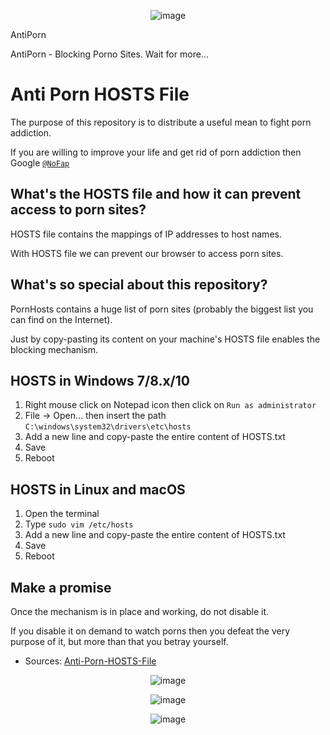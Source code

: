 <div align=center>

  ![image](https://user-images.githubusercontent.com/51442719/161439670-5897affb-97e1-4953-8479-533acfcbad08.png)

</div>

AntiPorn

AntiPorn - Blocking Porno Sites. Wait for more...

# Anti Porn HOSTS File
The purpose of this repository is to distribute a useful mean to fight porn addiction.

If you are willing to improve your life and get rid of porn addiction then Google [`@NoFap`](https://en.wikipedia.org/wiki/NoFap)

## What's the HOSTS file and how it can prevent access to porn sites?
HOSTS file contains the mappings of IP addresses to host names.

With HOSTS file we can prevent our browser to access porn sites.

## What's so special about this repository?
PornHosts contains a huge list of porn sites (probably the biggest list you can find on the Internet).

Just by copy-pasting its content on your machine's HOSTS file enables the blocking mechanism.

## HOSTS in Windows 7/8.x/10
1. Right mouse click on Notepad icon then click on `Run as administrator`
2. File → Open... then insert the path `C:\windows\system32\drivers\etc\hosts`
3. Add a new line and copy-paste the entire content of HOSTS.txt
4. Save
5. Reboot

## HOSTS in Linux and macOS
1. Open the terminal
2. Type `sudo vim /etc/hosts`
3. Add a new line and copy-paste the entire content of HOSTS.txt
4. Save
5. Reboot

## Make a promise
Once the mechanism is in place and working, do not disable it.

If you disable it on demand to watch porns then you defeat the very purpose of it, but more than that you betray yourself.

- Sources: [Anti-Porn-HOSTS-File](https://github.com/4skinSkywalker/Anti-Porn-HOSTS-File)


<div align=center>

  ![image](https://user-images.githubusercontent.com/51442719/161439701-03579a5e-f69c-44a0-947f-a9bc934e628e.png)

  ![image](https://user-images.githubusercontent.com/51442719/161439711-6b6bb23c-f3c9-4fca-9600-7f5d06cc1890.png)

  ![image](https://user-images.githubusercontent.com/51442719/161439730-0237e441-f92b-4d20-879e-3230fec4db40.png)
  
</div>
